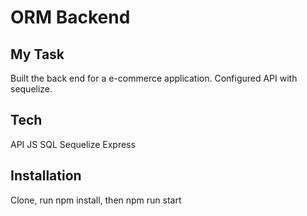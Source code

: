# ORM Backend

## My Task

Built the back end for a e-commerce application. Configured API with sequelize.


## Tech

API
JS
SQL
Sequelize
Express

## Installation

Clone, run npm install, then npm run start